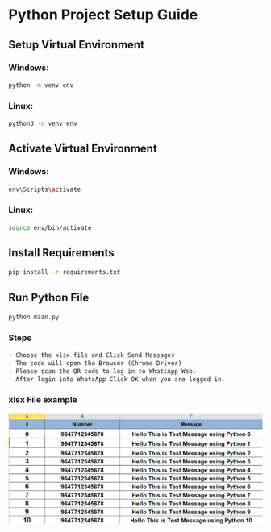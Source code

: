 # Python Project Setup Guide

## Setup Virtual Environment

### Windows:

```sh
python -m venv env
```

### Linux:

```sh
python3 -m venv env
```

## Activate Virtual Environment

### Windows:

```sh
env\Scripts\activate
```

### Linux:

```sh
source env/bin/activate
```

## Install Requirements

```sh
pip install -r requirements.txt
```

## Run Python File

```sh
python main.py
```

### Steps

    - Choose the xlsx file and Click Send Messages
    - The code will open the Browser (Chrome Driver)
    - Please scan the QR code to log in to WhatsApp Web.
    - After login into WhatsApp Click OK when you are logged in.

### xlsx File example

![Example xlsx](image.png)
